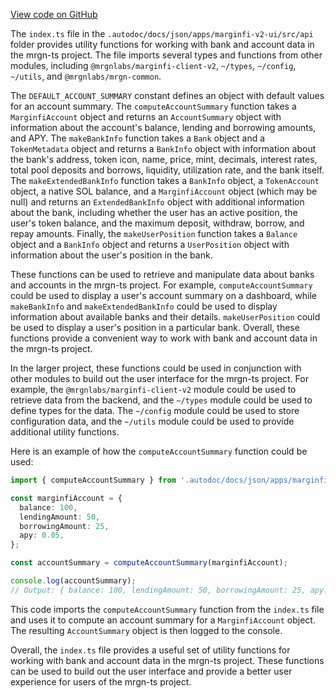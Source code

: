 [View code on GitHub](https://github.com/mrgnlabs/mrgn-ts/.autodoc/docs/json/apps/marginfi-v2-ui/src/api)

The `index.ts` file in the `.autodoc/docs/json/apps/marginfi-v2-ui/src/api` folder provides utility functions for working with bank and account data in the mrgn-ts project. The file imports several types and functions from other modules, including `@mrgnlabs/marginfi-client-v2`, `~/types`, `~/config`, `~/utils`, and `@mrgnlabs/mrgn-common`.

The `DEFAULT_ACCOUNT_SUMMARY` constant defines an object with default values for an account summary. The `computeAccountSummary` function takes a `MarginfiAccount` object and returns an `AccountSummary` object with information about the account's balance, lending and borrowing amounts, and APY. The `makeBankInfo` function takes a `Bank` object and a `TokenMetadata` object and returns a `BankInfo` object with information about the bank's address, token icon, name, price, mint, decimals, interest rates, total pool deposits and borrows, liquidity, utilization rate, and the bank itself. The `makeExtendedBankInfo` function takes a `BankInfo` object, a `TokenAccount` object, a native SOL balance, and a `MarginfiAccount` object (which may be null) and returns an `ExtendedBankInfo` object with additional information about the bank, including whether the user has an active position, the user's token balance, and the maximum deposit, withdraw, borrow, and repay amounts. Finally, the `makeUserPosition` function takes a `Balance` object and a `BankInfo` object and returns a `UserPosition` object with information about the user's position in the bank.

These functions can be used to retrieve and manipulate data about banks and accounts in the mrgn-ts project. For example, `computeAccountSummary` could be used to display a user's account summary on a dashboard, while `makeBankInfo` and `makeExtendedBankInfo` could be used to display information about available banks and their details. `makeUserPosition` could be used to display a user's position in a particular bank. Overall, these functions provide a convenient way to work with bank and account data in the mrgn-ts project.

In the larger project, these functions could be used in conjunction with other modules to build out the user interface for the mrgn-ts project. For example, the `@mrgnlabs/marginfi-client-v2` module could be used to retrieve data from the backend, and the `~/types` module could be used to define types for the data. The `~/config` module could be used to store configuration data, and the `~/utils` module could be used to provide additional utility functions.

Here is an example of how the `computeAccountSummary` function could be used:

```typescript
import { computeAccountSummary } from '.autodoc/docs/json/apps/marginfi-v2-ui/src/api';

const marginfiAccount = {
  balance: 100,
  lendingAmount: 50,
  borrowingAmount: 25,
  apy: 0.05,
};

const accountSummary = computeAccountSummary(marginfiAccount);

console.log(accountSummary);
// Output: { balance: 100, lendingAmount: 50, borrowingAmount: 25, apy: 0.05 }
```

This code imports the `computeAccountSummary` function from the `index.ts` file and uses it to compute an account summary for a `MarginfiAccount` object. The resulting `AccountSummary` object is then logged to the console.

Overall, the `index.ts` file provides a useful set of utility functions for working with bank and account data in the mrgn-ts project. These functions can be used to build out the user interface and provide a better user experience for users of the mrgn-ts project.
